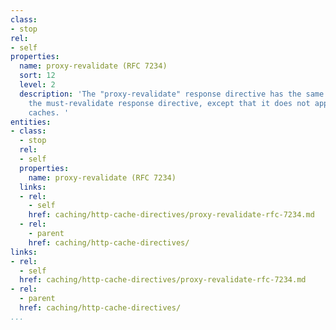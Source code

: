 ```yaml
---
class:
- stop
rel:
- self
properties:
  name: proxy-revalidate (RFC 7234)
  sort: 12
  level: 2
  description: 'The "proxy-revalidate" response directive has the same meaning as
    the must-revalidate response directive, except that it does not apply to private
    caches. '
entities:
- class:
  - stop
  rel:
  - self
  properties:
    name: proxy-revalidate (RFC 7234)
  links:
  - rel:
    - self
    href: caching/http-cache-directives/proxy-revalidate-rfc-7234.md
  - rel:
    - parent
    href: caching/http-cache-directives/
links:
- rel:
  - self
  href: caching/http-cache-directives/proxy-revalidate-rfc-7234.md
- rel:
  - parent
  href: caching/http-cache-directives/
...
```

